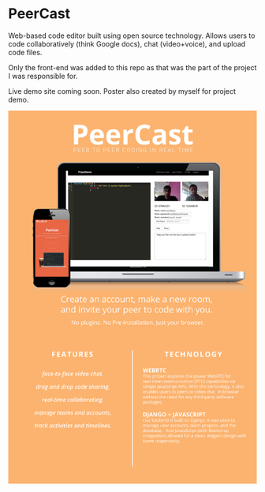 PeerCast
========

Web-based code editor built using open source technology. Allows users to code collaboratively (think Google docs), chat (video+voice), and upload code files.

Only the front-end was added to this repo as that was the part of the project I was responsible for.

Live demo site coming soon. Poster also created by myself for project demo.

![alt tag](https://github.com/simba11/PeerCast/blob/master/poster.png)
